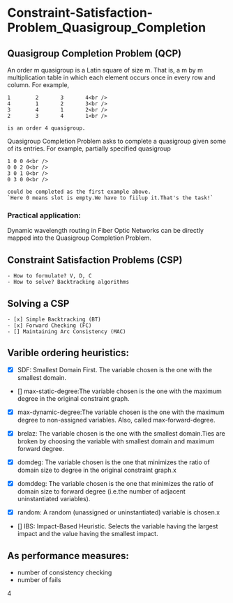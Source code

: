 # Constraint-Satisfaction-Problem_Quasigroup_Completion

## Quasigroup Completion Problem (QCP)

An order m quasigroup is a Latin square of size m. That is, a m by m multiplication table in which each element occurs once in every row and column. For example,
```
1        2       3       4<br />
4        1       2       3<br />
3        4       1       2<br />
2        3       4       1<br />

is an order 4 quasigroup. 
```

Quasigroup Completion Problem asks to complete a quasigroup given some of its entries. 
For example, partially specified quasigroup
```
1 0 0 4<br />
0 0 2 0<br />
3 0 1 0<br />
0 3 0 0<br />

could be completed as the first example above.
`Here 0 means slot is empty.We have to fiilup it.That's the task!`
```

### Practical application:
Dynamic wavelength routing in Fiber Optic Networks can be directly mapped into the Quasigroup Completion Problem.



## Constraint Satisfaction Problems (CSP)
```
- How to formulate? V, D, C
- How to solve? Backtracking algorithms
```
## Solving a CSP
```
- [x] Simple Backtracking (BT)
- [x] Forward Checking (FC)
- [] Maintaining Arc Consistency (MAC)
```

## Varible ordering heuristics: 

- [x] SDF: Smallest Domain First. The variable chosen is the one with the smallest domain.
 
- [] max-static-degree:The variable chosen is the one with the maximum degree in the original constraint graph.

- [x] max-dynamic-degree:The variable chosen is the one with the maximum degree to non-assigned variables. Also, called max-forward-degree.

- [x] brelaz: The variable chosen is the one with the smallest domain.Ties are broken by choosing the variable with smallest domain and maximum forward degree.

- [x] domdeg: The variable chosen is the one that minimizes the ratio of domain size to degree in the original constraint graph.x

- [x] domddeg: The variable chosen is the one that minimizes the ratio of domain size to forward degree (i.e.the number of adjacent uninstantiated variables).

- [x] random: A random (unassigned or uninstantiated) variable is chosen.x

- [] IBS: Impact-Based Heuristic. Selects the variable having the largest impact and the value having the smallest impact.




## As performance measures:
* number of consistency checking 
* number of fails




4


